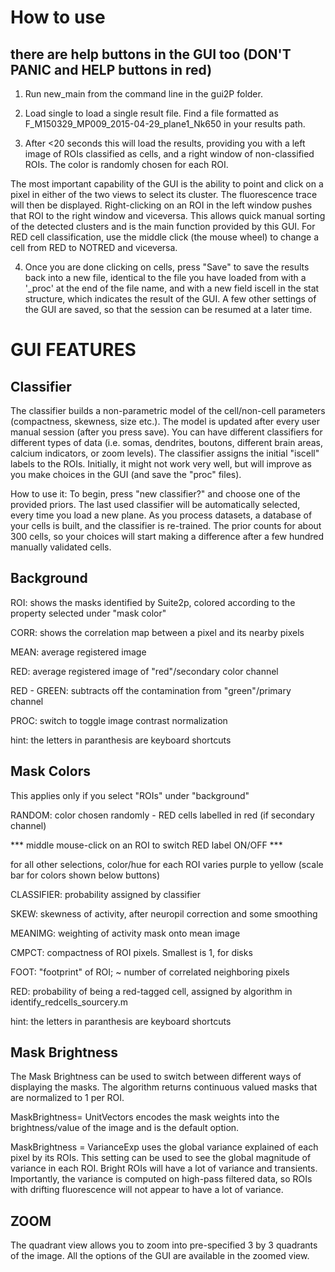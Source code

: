 # How to use
## there are help buttons in the GUI too (DON'T PANIC and HELP buttons in red) 

1) Run new_main from the command line in the gui2P folder. 

2) Load single to load a single result file. Find a file formatted as F_M150329_MP009_2015-04-29_plane1_Nk650 in your results path. 

3) After <20 seconds this will load the results, providing you with a left image of ROIs classified as cells, and a right window of non-classified ROIs. The color is randomly chosen for each ROI.

The most important capability of the GUI is the ability to point and click on a pixel in either of the two views to select its cluster. The fluorescence trace will then be displayed. Right-clicking on an ROI in the left window pushes that ROI to the right window and viceversa. This allows quick manual sorting of the detected clusters and is the main function provided by this GUI. For RED cell classification, use the middle click (the mouse wheel) to change a cell from RED to NOTRED and viceversa.

4) Once you are done clicking on cells, press "Save"  to save the results back into a new file, identical to the file you have loaded from with a '_proc' at the end of the file name, and with a new field iscell in the stat structure, which indicates the result of the GUI. A few other settings of the GUI are saved, so that the session can be resumed at a later time. 

# GUI FEATURES
## Classifier

The classifier builds a non-parametric model of the cell/non-cell parameters (compactness, skewness, size etc.). The model is updated after every user manual session (after you press save). You can have different classifiers for different types of data (i.e. somas, dendrites, boutons, different brain areas, calcium indicators, or zoom levels). The classifier assigns the initial "iscell" labels to the ROIs. Initially, it might not work very well, but will improve as you make choices in the GUI (and save the "proc" files). 

How to use it: 
To begin, press "new classifier?" and choose one of the provided priors.
The last used classifier will be automatically selected, every time you load a new plane.
As you process datasets, a database of your cells is built, and the classifier is re-trained.
The prior counts for about 300 cells, so your choices will start making a difference after a few hundred manually validated cells.


## Background

ROI: shows the masks identified by Suite2p, colored according to the property selected under "mask color"

CORR: shows the correlation map between a pixel and its nearby pixels

MEAN: average registered image

RED: average registered image of "red"/secondary color channel

RED - GREEN: subtracts off the contamination from "green"/primary channel

PROC: switch to toggle image contrast normalization

   hint: the letters in paranthesis are keyboard shortcuts


## Mask Colors

This applies only if you select "ROIs" under "background"

RANDOM: color chosen randomly - RED cells labelled in red (if secondary channel)

   *** middle mouse-click on an ROI to switch RED label ON/OFF ***

for all other selections, color/hue for each ROI varies purple to yellow (scale bar for colors shown below buttons)

CLASSIFIER: probability assigned by classifier

SKEW: skewness of activity, after neuropil correction and some smoothing

MEANIMG: weighting of activity mask onto mean image

CMPCT: compactness of ROI pixels. Smallest is 1, for disks

FOOT: "footprint" of ROI; ~ number of correlated neighboring pixels

RED: probability of being a red-tagged cell, assigned by algorithm in identify_redcells_sourcery.m

   hint: the letters in paranthesis are keyboard shortcuts

## Mask Brightness

The Mask Brightness can be used to switch between different ways of displaying the masks. The algorithm returns continuous valued masks that are normalized to 1 per ROI. 

MaskBrightness= UnitVectors encodes the mask weights into the brightness/value of the image and is the default option. 

MaskBrightness = VarianceExp uses the global variance explained of each pixel by its ROIs. This setting can be used to see the global magnitude of variance in each ROI. Bright ROIs will have a lot of variance and transients. Importantly, the variance is computed on high-pass filtered data, so ROIs with drifting fluorescence will not appear to have a lot of variance. 

## ZOOM

The quadrant view allows you to zoom into pre-specified 3 by 3 quadrants of the image. All the options of the GUI are available in the zoomed view. 


